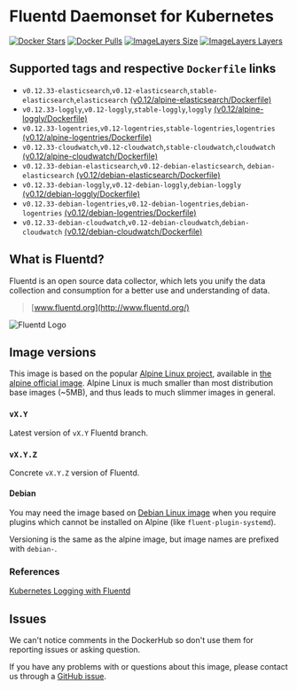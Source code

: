 Fluentd Daemonset for Kubernetes
====================

[![Docker Stars](https://img.shields.io/docker/stars/fluent/fluentd-kubernetes.svg)](https://hub.docker.com/r/fluent/fluentd-kubernetes)
[![Docker Pulls](https://img.shields.io/docker/pulls/fluent/fluentd-kubernetes.svg)](https://hub.docker.com/r/fluent/fluentd-kubernetes)
[![ImageLayers Size](https://img.shields.io/imagelayers/image-size/fluent/fluentd-kubernetes/latest.svg)](https://hub.docker.com/r/fluent/fluentd-kubernetes)
[![ImageLayers Layers](https://img.shields.io/imagelayers/layers/fluent/fluentd-kubernetes/latest.svg)](https://hub.docker.com/r/fluent/fluentd-kubernetes)




## Supported tags and respective `Dockerfile` links

- `v0.12.33-elasticsearch`,`v0.12-elasticsearch`,`stable-elasticsearch`,`elasticsearch`
  [(v0.12/alpine-elasticsearch/Dockerfile)][alpine-elasticsearch-dockerfile]
- `v0.12.33-loggly`,`v0.12-loggly`,`stable-loggly`,`loggly`
  [(v0.12/alpine-loggly/Dockerfile)][alpine-loggly-dockerfile]
- `v0.12.33-logentries`,`v0.12-logentries`,`stable-logentries`,`logentries`
  [(v0.12/alpine-logentries/Dockerfile)][alpine-logentries-dockerfile]
- `v0.12.33-cloudwatch`,`v0.12-cloudwatch`,`stable-cloudwatch`,`cloudwatch`
  [(v0.12/alpine-cloudwatch/Dockerfile)][alpine-cloudwatch-dockerfile]
- `v0.12.33-debian-elasticsearch`,`v0.12-debian-elasticsearch`, `debian-elasticsearch`
  [(v0.12/debian-elasticsearch/Dockerfile)][debian-elasticsearch-dockerfile]
- `v0.12.33-debian-loggly`,`v0.12-debian-loggly`,`debian-loggly`
  [(v0.12/debian-loggly/Dockerfile)][debian-loggly-dockerfile]
- `v0.12.33-debian-logentries`,`v0.12-debian-logentries`,`debian-logentries`
  [(v0.12/debian-logentries/Dockerfile)][debian-logentries-dockerfile]
- `v0.12.33-debian-cloudwatch`,`v0.12-debian-cloudwatch`,`debian-cloudwatch`
  [(v0.12/debian-cloudwatch/Dockerfile)][debian-cloudwatch-dockerfile]



## What is Fluentd?

Fluentd is an open source data collector, which lets you unify the data
collection and consumption for a better use and understanding of data.

> [www.fluentd.org](http://www.fluentd.org/)

![Fluentd Logo](http://www.fluentd.org/assets/img/miscellany/fluentd-logo.png)


## Image versions

This image is based on the popular [Alpine Linux project][alpine-home], available in
[the alpine official image][alpine-dockerhub].
Alpine Linux is much smaller than most distribution base images (~5MB), and
thus leads to much slimmer images in general.

### `vX.Y`

Latest version of `vX.Y` Fluentd branch.


### `vX.Y.Z`

Concrete `vX.Y.Z` version of Fluentd.


#### Debian

You may need the image based on [Debian Linux image][debian-dockerhub] when you require
plugins which cannot be installed on Alpine (like `fluent-plugin-systemd`).

Versioning is the same as the alpine image, but image names are prefixed with `debian-`.

### References

[Kubernetes Logging with Fluentd][fluentd-article]

## Issues

We can't notice comments in the DockerHub so don't use them for reporting
issues or asking question.

If you have any problems with or questions about this image, please contact us
through a [GitHub issue](https://github.com/fluent/fluentd-kubernetes-daemonset/issues).


[alpine-home]: http://alpinelinux.org
[alpine-dockerhub]: https://hub.docker.com/_/alpine
[debian-dockerhub]: https://hub.docker.com/_/debian
[fluentd-article]: http://docs.fluentd.org/v0.12/articles/kubernetes-fluentd

[alpine-elasticsearch-dockerfile]: https://github.com/fluent/fluentd-kubernetes-daemonset/blob/master/docker-image/v0.12/alpine-elasticsearch/Dockerfile
[alpine-loggly-dockerfile]: https://github.com/fluent/fluentd-kubernetes-daemonset/blob/master/docker-image/v0.12/alpine-loggly/Dockerfile
[alpine-logentries-dockerfile]: https://github.com/fluent/fluentd-kubernetes-daemonset/blob/master/docker-image/v0.12/alpine-logentries/Dockerfile
[alpine-cloudwatch-dockerfile]: https://github.com/fluent/fluentd-kubernetes-daemonset/blob/master/docker-image/v0.12/alpine-cloudwatch/Dockerfile

[debian-elasticsearch-dockerfile]: https://github.com/fluent/fluentd-kubernetes-daemonset/blob/master/docker-image/v0.12/debian-elasticsearch/Dockerfile
[debian-loggly-dockerfile]: https://github.com/fluent/fluentd-kubernetes-daemonset/blob/master/docker-image/v0.12/debian-loggly/Dockerfile
[debian-logentries-dockerfile]: https://github.com/fluent/fluentd-kubernetes-daemonset/blob/master/docker-image/v0.12/debian-logentries/Dockerfile
[debian-cloudwatch-dockerfile]: https://github.com/fluent/fluentd-kubernetes-daemonset/blob/master/docker-image/v0.12/debian-cloudwatch/Dockerfile
